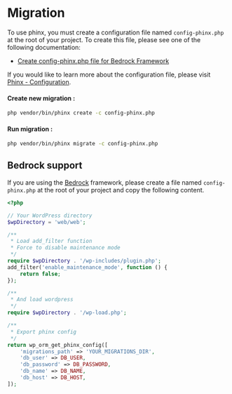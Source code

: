 # Migration

To use phinx, you must create a configuration file named `config-phinx.php` at the root of your project. To create this file, please see one of the following documentation:

- [Create config-phinx.php file for Bedrock Framework](#bedrock-support)

If you would like to learn more about the configuration file, please visit  [Phinx - Configuration](https://phinx.readthedocs.io/en/latest/configuration.html).

#### Create new migration :

~~~bash
php vendor/bin/phinx create -c config-phinx.php
~~~

#### Run migration :

~~~bash
php vendor/bin/phinx migrate -c config-phinx.php
~~~

## Bedrock support

If you are using the [Bedrock](https://roots.io/bedrock/) framework, please create a file named `config-phinx.php` at the root of your project and copy the following content.

~~~php
<?php

// Your WordPress directory
$wpDirectory = 'web/web';

/**
 * Load add_filter function
 * Force to disable maintenance mode
 */
require $wpDirectory . '/wp-includes/plugin.php';
add_filter('enable_maintenance_mode', function () {
    return false;
});

/**
 * And load wordpress
 */
require $wpDirectory . '/wp-load.php';

/**
 * Export phinx config
 */
return wp_orm_get_phinx_config([
    'migrations_path' => 'YOUR_MIGRATIONS_DIR',
    'db_user' => DB_USER,
    'db_password' => DB_PASSWORD,
    'db_name' => DB_NAME,
    'db_host' => DB_HOST,
]);
~~~